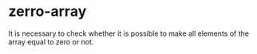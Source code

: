# zerro-array
It is necessary to check whether it is possible to make all elements of the array equal to zero or not.
